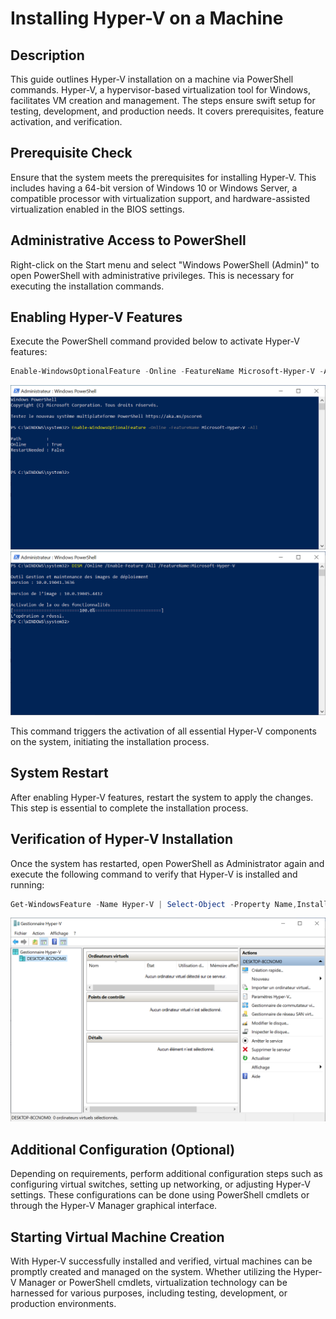 # Installing Hyper-V on a Machine

## Description

This guide outlines Hyper-V installation on a machine via PowerShell commands. Hyper-V, a hypervisor-based virtualization tool for Windows, facilitates VM creation and management. The steps ensure swift setup for testing, development, and production needs. It covers prerequisites, feature activation, and verification.

## Prerequisite Check

Ensure that the system meets the prerequisites for installing Hyper-V. This includes having a 64-bit version of Windows 10 or Windows Server, a compatible processor with virtualization support, and hardware-assisted virtualization enabled in the BIOS settings.

## Administrative Access to PowerShell

Right-click on the Start menu and select "Windows PowerShell (Admin)" to open PowerShell with administrative privileges. This is necessary for executing the installation commands.

## Enabling Hyper-V Features

Execute the PowerShell command provided below to activate Hyper-V features:

```powershell
Enable-WindowsOptionalFeature -Online -FeatureName Microsoft-Hyper-V -All
```

![Enabling Hyper-V Features](<Installing Hyper-V on a Machine/Installing Hyper-V on a Machine - Enabling Hyper-V Features.PNG>)<br>
![Enable Hyper-V with CMD and DISM](<Installing Hyper-V on a Machine/Installing Hyper-V on a Machine - Enable Hyper-V with CMD and DISM.PNG>)

This command triggers the activation of all essential Hyper-V components on the system, initiating the installation process.

## System Restart

After enabling Hyper-V features, restart the system to apply the changes. This step is essential to complete the installation process.

## Verification of Hyper-V Installation

Once the system has restarted, open PowerShell as Administrator again and execute the following command to verify that Hyper-V is installed and running:

```powershell
Get-WindowsFeature -Name Hyper-V | Select-Object -Property Name,Installed
```
![Hyper-V Manager](<Installing Hyper-V on a Machine/Installing Hyper-V on a Machine - Hyper-V Manager.PNG>)

## Additional Configuration (Optional)

Depending on requirements, perform additional configuration steps such as configuring virtual switches, setting up networking, or adjusting Hyper-V settings. These configurations can be done using PowerShell cmdlets or through the Hyper-V Manager graphical interface.

## Starting Virtual Machine Creation

With Hyper-V successfully installed and verified, virtual machines can be promptly created and managed on the system. Whether utilizing the Hyper-V Manager or PowerShell cmdlets, virtualization technology can be harnessed for various purposes, including testing, development, or production environments.